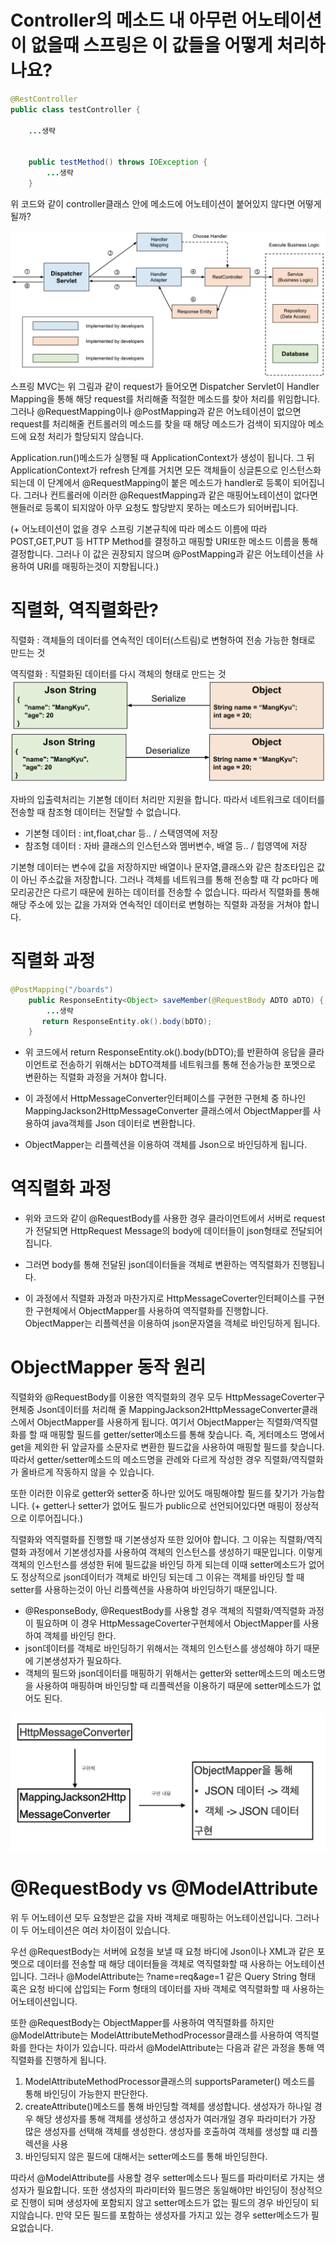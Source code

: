 # Controller의 메소드 내 아무런 어노테이션이 없을때 스프링은 이 값들을 어떻게 처리하나요?


```java
@RestController
public class testController {

    ...생략
    
   
    public testMethod() throws IOException {
        ...생략
    }

```
위 코드와 같이 controller클래스 안에 메소드에 어노테이션이 붙어있지 않다면 어떻게 될까?

![](mvc.png)
스프링 MVC는 위 그림과 같이 request가 들어오면 Dispatcher Servlet이 Handler Mapping을 통해 해당 request를 처리해줄 적절한 메소드를 찾아 처리를 위임합니다. 그러나 @RequestMapping이나 @PostMapping과 같은 어노테이션이 없으면 request를 처리해줄 컨트롤러의 메소드를 찾을 때 해당 메소드가 검색이 되지않아 메소드에 요청 처리가 할당되지 않습니다. 

Application.run()메소드가 실행될 때 ApplicationContext가 생성이 됩니다. 그 뒤 ApplicationContext가 refresh 단계를 거치면 모든 객체들이 싱글톤으로 인스턴스화되는데 이 단계에서 @RequestMapping이 붙은 메소드가 handler로 등록이 되어집니다. 그러나 컨트롤러에 이러한 @RequestMapping과 같은 매핑어노테이션이 없다면 핸들러로 등록이 되지않아 아무 요청도 할당받지 못하는 메소드가 되어버립니다.

(+ 어노테이션이 없을 경우 스프링 기본규칙에 따라 메소드 이름에 따라 POST,GET,PUT 등 HTTP Method를 결정하고 매핑할 URI또한 메소드 이름을 통해 결정합니다. 그러나 이 값은 권장되지 않으며 @PostMapping과 같은 어노테이션을 사용하여 URI를 매핑하는것이 지향됩니다.)

# 직렬화, 역직렬화란?

직렬화 : 객체들의 데이터를 연속적인 데이터(스트림)로 변형하여 전송 가능한 형태로 만드는 것

역직렬화 : 직렬화된 데이터를 다시 객체의 형태로 만드는 것
![](Serialize.png)
![](Deserialize.png)

자바의 입출력처리는 기본형 데이터 처리만 지원을 합니다. 따라서 네트워크로 데이터를 전송할 때 참조형 데이터는 전달할 수 없습니다.

- 기본형 데이터 : int,float,char 등.. / 스택영역에 저장
- 참조형 데이터 : 자바 클래스의 인스턴스와 멤버변수, 배열 등.. / 힙영역에 저장

기본형 데이터는 변수에 값을 저장하지만 배열이나 문자열,클래스와 같은 참조타입은 값이 아닌 주소값을 저장합니다. 그러나 객체를 네트워크를 통해 전송할 때 각 pc마다 메모리공간은 다르기 때문에 원하는 데이터를 전송할 수 없습니다. 따라서 직렬화를 통해 해당 주소에 있는 값을 가져와 연속적인 데이터로 변형하는 직렬화 과정을 거쳐야 합니다.

# 직렬화 과정

```java
@PostMapping("/boards")
    public ResponseEntity<Object> saveMember(@RequestBody ADTO aDTO) {
        ...생략
       return ResponseEntity.ok().body(bDTO);
    }
```
- 위 코드에서 return ResponseEntity.ok().body(bDTO);를 반환하여 응답을 클라이언트로 전송하기 위해서는 bDTO객체를 네트워크를 통해 전송가능한 포멧으로 변환하는 직렬화 과정을 거쳐야 합니다. 

- 이 과정에서 HttpMessageConverter인터페이스를 구현한 구현체 중 하나인 MappingJackson2HttpMessageConverter 클래스에서 ObjectMapper를 사용하여 java객체를 Json 데이터로 변환합니다.

-  ObjectMapper는 리플렉션을 이용하여 객체를 Json으로 바인딩하게 됩니다. 

# 역직렬화 과정

- 위와 코드와 같이 @RequestBody를 사용한 경우 클라이언트에서 서버로 request가 전달되면 HttpRequest Message의 body에 데이터들이 json형태로 전달되어집니다.

- 그러면 body를 통해 전달된 json데이터들을 객체로 변환하는 역직렬화가 진행됩니다. 

- 이 과정에서 직렬화 과정과 마찬가지로 HttpMessageCoverter인터페이스를 구현한 구현체에서 ObjectMapper를 사용하여 역직렬화를 진행합니다. ObjectMapper는 리플렉션을 이용하여 json문자열을 객체로 바인딩하게 됩니다.

# ObjectMapper 동작 원리

직렬화와 @RequestBody를 이용한 역직렬화의 경우 모두 HttpMessageCoverter구현체중 Json데이터를 처리해 줄 MappingJackson2HttpMessageConverter클래스에서 ObjectMapper를 사용하게 됩니다. 여기서 ObjectMapper는 직렬화/역직렬화를 할 때 매핑할 필드를 getter/setter메소드를 통해 찾습니다. 즉, 게터메소드 명에서 get을 제외한 뒤 앞글자를 소문자로 변환한 필드값을 사용하여 매핑할 필드를 찾습니다. 따라서 getter/setter메소드의 메소드명을 관례와 다르게 작성한 경우 직렬화/역직렬화가 올바르게 작동하지 않을 수 있습니다.

또한 이러한 이유로 getter와 setter중 하나만 있어도 매핑해야할 필드를 찾기가 가능합니다. (+ getter나 setter가 없어도 필드가 public으로 선언되어있다면 매핑이 정상적으로 이루어집니다.) 

직렬화와 역직렬화를 진행할 때 기본생성자 또한 있어야 합니다. 그 이유는 직렬화/역직렬화 과정에서 기본생성자를 사용하여 객체의 인스턴스를 생성하기 때문입니다. 이렇게 객체의 인스턴스를 생성한 뒤에 필드값을 바인딩 하게 되는데 이때 setter메소드가 없어도 정상적으로 json데이터가 객체로 바인딩 되는데 그 이유는 객체를 바인딩 할 때 setter를 사용하는것이 아닌 리플렉션을 사용하여 바인딩하기 때문입니다.

- @ResponseBody, @RequestBody를 사용할 경우 객체의 직렬화/역직렬화 과정이 필요하며 이 경우 HttpMessageCoverter구현체에서 ObjectMapper를 사용하여 객체를 바인딩 한다.
- json데이터를 객체로 바인딩하기 위해서는 객체의 인스턴스를 생성해야 하기 때문에 기본생성자가 필요하다.
- 객체의 필드와 json데이터를 매핑하기 위해서는 getter와 setter메소드의 메소드명을 사용하여 매핑하며 바인딩할 때 리플렉션을 이용하기 때문에 setter메소드가 없어도 된다.

![](HttpMessageCoverter.png)

# @RequestBody vs @ModelAttribute

위 두 어노테이션 모두 요청받은 값을 자바 객체로 매핑하는 어노테이션입니다. 그러나 이 두 어노테이션은 여러 차이점이 있습니다.

우선 @RequestBody는 서버에 요청을 보낼 때 요청 바디에 Json이나 XML과 같은 포멧으로 데이터를 전송할 때 해당 데이터들을 객체로 역직렬화할 때 사용하는 어노테이션입니다.
그러나 @ModelAttribute는 ?name=req&age=1 같은 Query String 형태 혹은 요청 바디에 삽입되는 Form 형태의 데이터를 자바 객체로 역직렬화할 때 사용하는 어노테이션입니다. 

또한 @RequestBody는 ObjectMapper를 사용하여 역직렬화를 하지만 @ModelAttribute는 ModelAttributeMethodProcessor클래스를 사용하여 역직렬화를 한다는 차이가 있습니다. 따라서 @ModelAttribute는 다음과 같은 과정을 통해 역직렬화를 진행하게 됩니다.

1. ModelAttributeMethodProcessor클래스의 supportsParameter() 메소드를 통해 바인딩이 가능한지 판단한다.
2. createAttribute()메소드를 통해 바인딩할 객체를 생성합니다. 생성자가 하나일 경우 해당 생성자를 통해 객체를 생성하고 생성자가 여러개일 경우 파라미터가 가장 많은 생성자를 선택해 객체를 생성한다. 생성자를 호출하여 객체를 생성할 떄 리플렉션을 사용
3. 바인딩되지 않은 필드에 대해서는 setter메소드를 통해 바인딩한다.

따라서 @ModelAttribute를 사용할 경우 setter메소드나 필드를 파라미터로 가지는 생성자가 필요합니다. 또한 생성자의 파라미터와 필드명은 동일해야만 바인딩이 정상적으로 진행이 되며 생성자에 포함되지 않고 setter메소드가 없는 필드의 경우 바인딩이 되지않습니다. 만약 모든 필드를 포함하는 생성자를 가지고 있는 경우 setter메소드가 필요없습니다.

